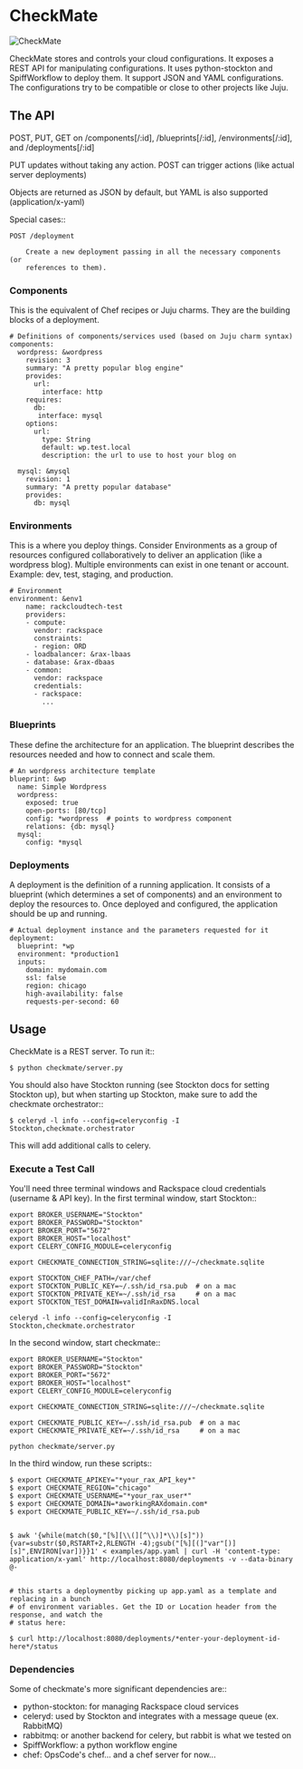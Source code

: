 # CheckMate
![CheckMate](https://github.com/ziadsawalha/checkmate/raw/master/checkmate/static/checkmate.png)

CheckMate stores and controls your cloud configurations. It exposes a REST API
for manipulating configurations. It uses python-stockton and SpiffWorkflow to
deploy them. It support JSON and YAML configurations. The configurations try to
be compatible or close to other projects like Juju.

## The API

POST, PUT, GET on /components[/:id], /blueprints[/:id], /environments[/:id],
and /deployments[/:id]

PUT updates without taking any action.
POST can trigger actions (like actual server deployments)

Objects are returned as JSON by default, but YAML is also supported (application/x-yaml)

Special cases::

    POST /deployment

        Create a new deployment passing in all the necessary components (or
        references to them).

### Components

This is the equivalent of Chef recipes or Juju charms. They are the building
blocks of a deployment.

    # Definitions of components/services used (based on Juju charm syntax)
    components:
      wordpress: &wordpress
        revision: 3
        summary: "A pretty popular blog engine"
        provides:
          url:
            interface: http
        requires:
          db:
           interface: mysql
        options:
          url:
            type: String
            default: wp.test.local
            description: the url to use to host your blog on

      mysql: &mysql
        revision: 1
        summary: "A pretty popular database"
        provides:
          db: mysql

### Environments

This is a where you deploy things. Consider Environments as a group of
resources configured collaboratively to deliver an application (like a
wordpress blog).
Multiple environments can exist in one tenant or account. Example: dev, test, staging, and production.

    # Environment
    environment: &env1
        name: rackcloudtech-test
        providers:
        - compute:
          vendor: rackspace
          constraints:
          - region: ORD
        - loadbalancer: &rax-lbaas
        - database: &rax-dbaas
        - common:
          vendor: rackspace
          credentials:
          - rackspace:
            ...

### Blueprints

These define the architecture for an application. The blueprint describes the
resources needed and how to connect and scale them.

    # An wordpress architecture template
    blueprint: &wp
      name: Simple Wordpress
      wordpress:
        exposed: true
        open-ports: [80/tcp]
        config: *wordpress  # points to wordpress component
        relations: {db: mysql}
      mysql:
        config: *mysql


### Deployments

A deployment is the definition of a running application. It consists of a
blueprint (which determines a set of components) and an environment to deploy
the resources to. Once deployed and configured, the application should be up
and running.

    # Actual deployment instance and the parameters requested for it
    deployment:
      blueprint: *wp
      environment: *production1
      inputs:
        domain: mydomain.com
        ssl: false
        region: chicago
        high-availability: false
        requests-per-second: 60

## Usage

CheckMate is a REST server. To run it::

    $ python checkmate/server.py

You should also have Stockton running (see Stockton docs for setting Stockton
up), but when starting up Stockton, make sure to add the checkmate
orchestrator::

    $ celeryd -l info --config=celeryconfig -I Stockton,checkmate.orchestrator

This will add additional calls to celery.


### Execute a Test Call

You'll need three terminal windows and Rackspace cloud credentials (username &
API key). In the first terminal window, start Stockton::

    export BROKER_USERNAME="Stockton"
    export BROKER_PASSWORD="Stockton"
    export BROKER_PORT="5672"
    export BROKER_HOST="localhost"
    export CELERY_CONFIG_MODULE=celeryconfig

    export CHECKMATE_CONNECTION_STRING=sqlite:///~/checkmate.sqlite

    export STOCKTON_CHEF_PATH=/var/chef
    export STOCKTON_PUBLIC_KEY=~/.ssh/id_rsa.pub  # on a mac
    export STOCKTON_PRIVATE_KEY=~/.ssh/id_rsa     # on a mac
    export STOCKTON_TEST_DOMAIN=validInRaxDNS.local

    celeryd -l info --config=celeryconfig -I Stockton,checkmate.orchestrator

In the second window, start checkmate::

    export BROKER_USERNAME="Stockton"
    export BROKER_PASSWORD="Stockton"
    export BROKER_PORT="5672"
    export BROKER_HOST="localhost"
    export CELERY_CONFIG_MODULE=celeryconfig

    export CHECKMATE_CONNECTION_STRING=sqlite:///~/checkmate.sqlite

    export CHECKMATE_PUBLIC_KEY=~/.ssh/id_rsa.pub  # on a mac
    export CHECKMATE_PRIVATE_KEY=~/.ssh/id_rsa     # on a mac

    python checkmate/server.py

In the third window, run these scripts::

    $ export CHECKMATE_APIKEY="*your_rax_API_key*"
    $ export CHECKMATE_REGION="chicago"
    $ export CHECKMATE_USERNAME="*your_rax_user*"
    $ export CHECKMATE_DOMAIN=*aworkingRAXdomain.com*
    $ export CHECKMATE_PUBLIC_KEY=~/.ssh/id_rsa.pub


    $ awk '{while(match($0,"[%][\\(][^\\)]*\\)[s]")) {var=substr($0,RSTART+2,RLENGTH -4);gsub("[%][(]"var"[)][s]",ENVIRON[var])}}1' < examples/app.yaml | curl -H 'content-type: application/x-yaml' http://localhost:8080/deployments -v --data-binary @-


    # this starts a deploymentby picking up app.yaml as a template and replacing in a bunch
    # of environment variables. Get the ID or Location header from the response, and watch the
    # status here:

    $ curl http://localhost:8080/deployments/*enter-your-deployment-id-here*/status



### Dependencies

Some of checkmate's more significant dependencies are::

- python-stockton: for managing Rackspace cloud services
- celeryd: used by Stockton and integrates with a message queue (ex. RabbitMQ)
- rabbitmq: or another backend for celery, but rabbit is what we tested on
- SpiffWorkflow: a python workflow engine
- chef: OpsCode's chef... and a chef server for now...

